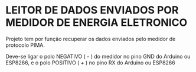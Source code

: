 # LEITOR DE DADOS ENVIADOS POR MEDIDOR DE ENERGIA ELETRONICO

Projeto tem por função recuperar os dados enviados pelo medidor de protocolo PIMA.

Deve-se ligar o polo NEGATIVO ( - ) do medidor no pino GND do Arduino ou ESP8266, e o polo POSITIVO ( + ) no pino RX do Arduino ou ESP8266